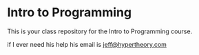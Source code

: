# Intro to Programming

This is your class repository for the Intro to Programming course.

if I ever need his help his email is jeff@hypertheory.com